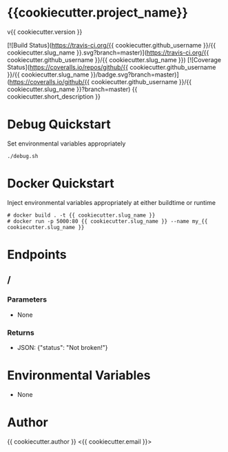 # {{cookiecutter.project_name}}

v{{ cookiecutter.version }}

[![Build Status](https://travis-ci.org/{{ cookiecutter.github_username }}/{{ cookiecutter.slug_name }}.svg?branch=master)](https://travis-ci.org/{{ cookiecutter.github_username }}/{{ cookiecutter.slug_name }}) [![Coverage Status](https://coveralls.io/repos/github/{{ cookiecutter.github_username }}/{{ cookiecutter.slug_name }}/badge.svg?branch=master)](https://coveralls.io/github/{{ cookiecutter.github_username }}/{{ cookiecutter.slug_name }}?branch=master) 
{{ cookiecutter.short_description }}

# Debug Quickstart
Set environmental variables appropriately
```
./debug.sh
```

# Docker Quickstart
Inject environmental variables appropriately at either buildtime or runtime
```
# docker build . -t {{ cookiecutter.slug_name }}
# docker run -p 5000:80 {{ cookiecutter.slug_name }} --name my_{{ cookiecutter.slug_name }}
```

# Endpoints
## /
### Parameters
* None
### Returns
* JSON: {"status": "Not broken!"}

# Environmental Variables
* None

# Author
{{ cookiecutter.author }} <{{ cookiecutter.email }}>
